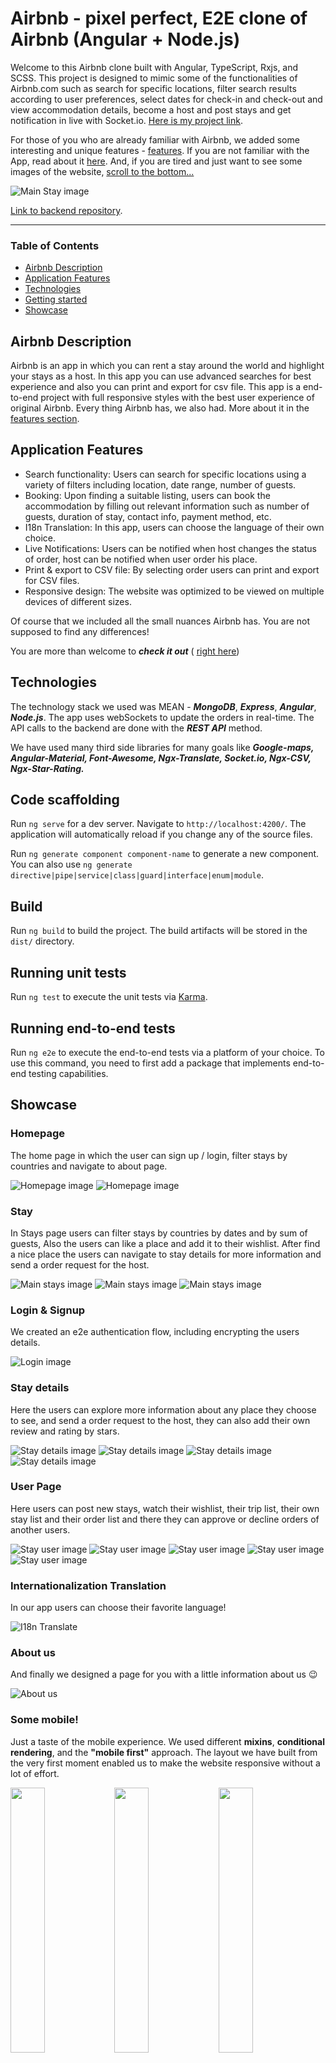 
# Airbnb - pixel perfect, E2E clone of Airbnb (Angular + Node.js)

Welcome to this Airbnb clone built with Angular, TypeScript, Rxjs, and SCSS. This project is designed to mimic some of the functionalities of Airbnb.com such as search for specific locations, filter search results according to user preferences, select dates for check-in and check-out and view accommodation details, become a host and post stays and get notification in live with Socket.io.
[Here is my project link](https://airbnb-rktw.onrender.com "Airbnb link").

For those of you who are already familiar with Airbnb, we added some interesting and unique features - [features](#application-features).
If you are not familiar with the App, read about it [here](#airbnb-description).
And, if you are tired and just want to see some images of the website, [scroll to the bottom...](#showcase)

![Main Stay image](src/assets/img/readme/stay-index.png "Stay-main-page")

[Link to backend repository](https://github.com/oferGavrilov/AirBNB-backend "backend repository").
___

### Table of Contents
- [Airbnb Description](#airbnb-description)
- [Application Features](#application-features)
- [Technologies](#technologies)
- [Getting started](#getting-started)
- [Showcase](#showcase)

## Airbnb Description
Airbnb is an app in which you can rent a stay around the world and highlight your stays as a host.
In this app you can use advanced searches for best experience and also you can print and export for csv file.
This app is a end-to-end project with full responsive styles with the best user experience of original Airbnb.
Every thing Airbnb has, we also had. 
More about it in the [features section](#application-features).

## Application Features
- Search functionality: Users can search for specific locations using a variety of filters including location, date range, number of guests.
- Booking: Upon finding a suitable listing, users can book the accommodation by filling out relevant information such as number of guests, duration of stay, contact info, payment method, etc.
- I18n Translation: In this app, users can choose the language of their own choice.
- Live Notifications: Users can be notified when host changes the status of order, host can be notified when user order his place.
- Print & export to CSV file: By selecting order users can print and export for CSV files.
- Responsive design: The website was optimized to be viewed on multiple devices of different sizes.

Of course that we included all the small nuances Airbnb has. You are not supposed to find any differences! 

You are more than welcome to ***check it out*** ( [right here](https://airbnb-rktw.onrender.com "Github pages link"))

## Technologies

The technology stack we used was MEAN - ***MongoDB***, ***Express***, ***Angular***, ***Node.js***.
The app uses webSockets to update the orders in real-time.
The API calls to the backend are done with the ***REST API*** method.

We have used many third side libraries for many goals like ***Google-maps, Angular-Material, Font-Awesome, Ngx-Translate, Socket.io, Ngx-CSV, Ngx-Star-Rating.*** 


## Code scaffolding

Run `ng serve` for a dev server. Navigate to `http://localhost:4200/`. The application will automatically reload if you change any of the source files.

Run `ng generate component component-name` to generate a new component. You can also use `ng generate directive|pipe|service|class|guard|interface|enum|module`.

## Build

Run `ng build` to build the project. The build artifacts will be stored in the `dist/` directory.

## Running unit tests

Run `ng test` to execute the unit tests via [Karma](https://karma-runner.github.io).

## Running end-to-end tests

Run `ng e2e` to execute the end-to-end tests via a platform of your choice. To use this command, you need to first add a package that implements end-to-end testing capabilities.

## Showcase

### Homepage
The home page in which the user can sign up / login, filter stays by countries and navigate to about page.

![Homepage image](src/assets/img/readme/home-page1.png "Home-page")
![Homepage image](src/assets/img/readme/home-page2.png "Home-page")

### Stay
In Stays page users can filter stays by countries by dates and by sum of guests,
Also the users can like a place and add it to their wishlist.
After find a nice place the users can navigate to stay details for more information and send a order request for the host.

![Main stays image](src/assets/img/readme/stay-filter1.png "stay-page")
![Main stays image](src/assets/img/readme/stay-filter2.png "stay-page")
![Main stays image](src/assets/img/readme/stay-filter3.png "stay-page")

### Login & Signup
We created an e2e authentication flow, including encrypting the users details.

![Login image](src/assets/img/readme/stay-login.png "login-page")

### Stay details
Here the users can explore more information about any place they choose to see, and send a order request to the host, they can also add their own review and rating by stars.

![Stay details image](src/assets/img/readme/stay-details1.png "stay-details")
![Stay details image](src/assets/img/readme/stay-details2.png "stay-details")
![Stay details image](src/assets/img/readme/stay-details3.png "stay-details")
![Stay details image](src/assets/img/readme/stay-details4.png "stay-details")

### User Page
Here users can post new stays, watch their wishlist, their trip list, their own stay list and their order list and there they can approve or decline orders of another users.

![Stay user image](src/assets/img/readme/add-stay1.png "stay-user")
![Stay user image](src/assets/img/readme/user-wishlist.png "stay-user")
![Stay user image](src/assets/img/readme/stay-user1.png "stay-user")
![Stay user image](src/assets/img/readme/stay-user2.png "stay-user")
![Stay user image](src/assets/img/readme/stay-user3.png "stay-user")

### Internationalization Translation
In our app users can choose their favorite language!

![I18n Translate](src/assets/img/readme/stay-translate.png "I18n Translate")

### About us
And finally we designed a page for you with a little information about us 😉

![About us](src/assets/img/readme/about-us.png "about-us")


### Some mobile!
Just a taste of the mobile experience. We used different **mixins**, **conditional rendering**, and the **"mobile first"** approach. 
The layout we have built from the very first moment enabled us to make the website responsive without a lot of effort.

<img src="src/assets/img/readme/stay-mobile1.png" width="33%" style="float: left"/><img src="src/assets/img/readme/stay-mobile2.png" width="33%" style="float: left;"/><img src="src/assets/img/readme/stay-mobile3.png" width="33%" style="float: left;"/>

### Authors
 - [Idan David](https://github.com/idandavid1)
 - [Ofer Gavrilov](https://github.com/oferGavrilov)

